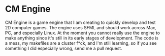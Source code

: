 CM Engine
==========

CM Engine is a game engine that I am creating to quickly develop and test 2D computer games. The engine uses SFML and should work across Mac, PC, and especially Linux. At the moment you cannot really use the engine to make anything since it's still in its early stages of development. The code is a mess, my makefiles are a cluster f*ck, and I'm still learning, so if you see something I did especially wrong, send me a pull request.